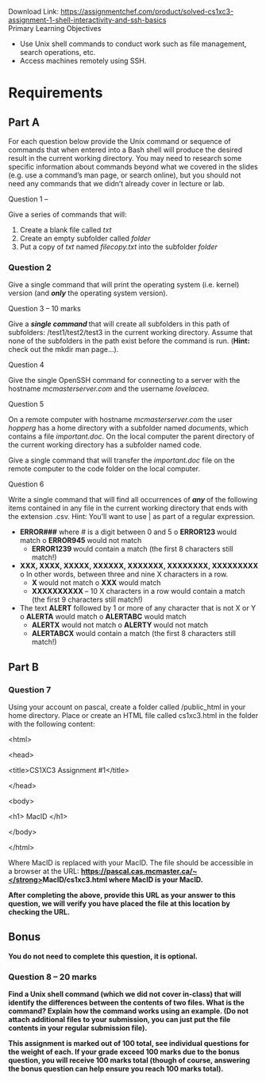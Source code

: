 Download Link: https://assignmentchef.com/product/solved-cs1xc3-assignment-1-shell-interactivity-and-ssh-basics
<br>
Primary Learning Objectives

<ul>

 <li>Use Unix shell commands to conduct work such as file management, search operations, etc.</li>

 <li>Access machines remotely using SSH.</li>

</ul>

<strong> </strong>

<h1>Requirements</h1>




<h2>Part A</h2>

For each question below provide the Unix command or sequence of commands that when entered into a Bash shell will produce the desired result in the current working directory.  You may need to research some specific information about commands beyond what we covered in the slides (e.g. use a command’s man page, or search online), but you should not need any commands that we didn’t already cover in lecture or lab.

Question 1 –

Give a series of commands that will:

<ol>

 <li>Create a blank file called <em>txt </em></li>

 <li>Create an empty subfolder called <em>folder</em></li>

 <li>Put a copy of <em>txt</em> named <em>filecopy.txt </em>into the subfolder <em>folder</em></li>

</ol>

<h3>Question 2</h3>

Give a single command that will print the operating system (i.e. kernel) version (and <strong><em>only</em></strong> the operating system version).

Question 3 – 10 marks

Give a <strong><em>single command </em></strong>that will create all subfolders in this path of subfolders: /test1/test2/test3 in the current working directory.  Assume that none of the subfolders in the path exist before the command is run.  (<strong>Hint:</strong> check out the mkdir man page…).

Question 4

Give the single OpenSSH command for connecting to a server with the hostname <em>mcmasterserver.com</em> and the username <em>lovelacea</em>.

Question 5

On a remote computer with hostname <em>mcmasterserver.com</em> the user <em>hopperg</em> has a home directory with a subfolder named <em>documents</em>, which contains a file <em>important.doc</em>.  On the local computer the parent directory of the current working directory has a subfolder named code.  <em> </em>

Give a single command that will transfer the <em>important.doc</em> file on the remote computer to the code folder on the local computer.

Question 6

Write a single command that will find all occurrences of <strong><em>any </em></strong>of the following items contained in any file in the current working directory that ends with the extension .csv.  Hint: You’ll want to use | as part of a regular expression.

<ul>

 <li><strong>ERROR###</strong> where # is a digit between 0 and 5 o <strong>ERROR123 </strong>would match o <strong>ERROR945 </strong>would not match

  <ul>

   <li><strong>ERROR1239 </strong>would contain a match (the first 8 characters still match!)</li>

  </ul></li>

 <li><strong>XXX, XXXX, XXXXX, XXXXXX, XXXXXXX, XXXXXXXX, XXXXXXXXX</strong> o In other words, between three and nine X characters in a row.

  <ul>

   <li><strong>X </strong>would not match o <strong>XXX</strong> would match</li>

   <li><strong>XXXXXXXXXX </strong>– 10 X characters in a row would contain a match (the first 9 characters still match!)</li>

  </ul></li>

 <li>The text <strong>ALERT</strong> followed by 1 or more of any character that is not X or Y o <strong>ALERTA</strong> would match o <strong>ALERTABC</strong> would match

  <ul>

   <li><strong>ALERTX</strong> would not match o <strong>ALERTY </strong>would not match</li>

   <li><strong>ALERTABCX</strong> would contain a match (the first 8 characters still match!)</li>

  </ul></li>

</ul>

<h2>Part B</h2>

<h3>Question 7</h3>

Using your account on pascal, create a folder called /public_html in your home directory.  Place or create an HTML file called cs1xc3.html in the folder with the following content:




&lt;html&gt;

&lt;head&gt;

&lt;title&gt;CS1XC3 Assignment #1&lt;/title&gt;

&lt;/head&gt;

&lt;body&gt;

&lt;h1&gt; MacID &lt;/h1&gt;

&lt;/body&gt;

&lt;/html&gt;




Where MacID is replaced with your MacID.  The file should be accessible in a browser at the URL: <strong>https://pascal.cas.mcmaster.ca/~</strong><strong>MacID/cs1xc3.html</strong> where MacID is your MacID.

After completing the above, provide this URL as your answer to this question, we will verify you have placed the file at this location by checking the URL.







<h2>Bonus</h2>

You do not need to complete this question, it is optional.

<h3>Question 8 – 20 marks</h3>

Find a Unix shell command (which we did not cover in-class) that will identify the differences between the contents of two files.  What is the command?  Explain how the command works using an example.  (Do not attach additional files to your submission, you can just put the file contents in your regular submission file).




This assignment is marked out of 100 total, see individual questions for the weight of each.  If your grade exceed 100 marks due to the bonus question, you will receive 100 marks total (though of course, answering the bonus question can help ensure you reach 100 marks total).



